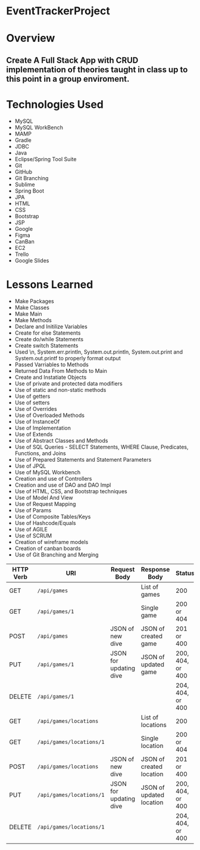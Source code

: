 # EventTrackerProject

# Overview
## Create A Full Stack App with CRUD implementation of theories taught in class up to this point in a group enviroment. 

# Technologies Used

- MySQL
- MySQL WorkBench
- MAMP
- Gradle
- JDBC
- Java
- Eclipse/Spring Tool Suite
- Git
- GitHub
- Git Branching
- Sublime
- Spring Boot
- JPA
- HTML
- CSS
- Bootstrap
- JSP
- Google
- Figma
- CanBan
- EC2
- Trello
- Google Slides

# Lessons Learned

- Make Packages
- Make Classes
- Make Main
- Make Methods
- Declare and Initilize Variables
- Create for else Statements
- Create do/while Statements
- Create switch Statements
- Used \n, System.err.println, System.out.println, System.out.print and System.out.printf to properly format output
- Passed Varriables to Methods
- Returned Data From Methods to Main
- Create and Instatiate Objects
- Use of private and protected data modifiers
- Use of static and non-static methods
- Use of getters
- Use of setters
- Use of Overrides
- Use of Overloaded Methods
- Use of InstanceOf
- Use of Implementation
- Use of Extends
- Use of Abstract Classes and Methods
- Use of SQL Queries - SELECT Statements, WHERE Clause, Predicates, Functions, and Joins
- Use of Prepared Statements and Statement Parameters
- Use of JPQL
- Use of MySQL Workbench
- Creation and use of Controllers
- Creation and use of DAO and DAO Impl
- Use of HTML, CSS, and Bootstrap techniques
- Use of Model And View
- Use of Request Mapping
- Use of Params
- Use of Composite Tables/Keys
- Use of Hashcode/Equals
- Use of AGILE 
- Use of SCRUM
- Creation of wireframe models
- Creation of canban boards
- Use of Git Branching and Merging

| HTTP Verb | URI             | Request Body | Response Body | Status |
|-----------|-----------------|--------------|---------------|---------|
| GET       | `/api/games`    |              | List of games | 200   |
| GET       | `/api/games/1` |              | Single game   | 200 or 404 |
| POST      | `/api/games`    | JSON of new dive       | JSON of created game | 201 or 400 |
| PUT       | `/api/games/1` | JSON for updating dive | JSON of updated game | 200, 404, or 400 |
| DELETE    | `/api/games/1` |              | | 204, 404, or 400 |
| GET       | `/api/games/locations`    |              | List of locations | 200   |
| GET       | `/api/games/locations/1` |              | Single location   | 200 or 404 |
| POST      | `/api/games/locations`    | JSON of new dive       | JSON of created location | 201 or 400 |
| PUT       | `/api/games/locations/1` | JSON for updating dive | JSON of updated location | 200, 404, or 400 |
| DELETE    | `/api/games/locations/1` |              | | 204, 404, or 400 |




